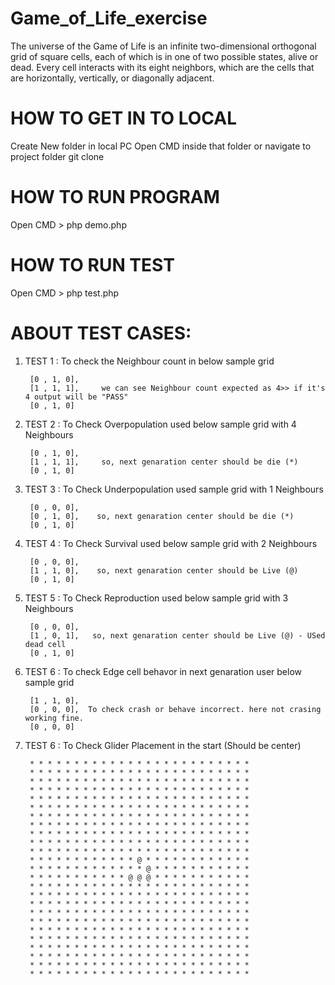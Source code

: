 # Game_of_Life_exercise
The universe of the Game of Life is an infinite two-dimensional orthogonal grid of square cells, each of which is in one of two possible states, alive or dead. Every cell interacts with its eight neighbors, which are the cells that are horizontally, vertically, or diagonally adjacent.

# HOW TO GET IN TO LOCAL
Create New folder in local PC
Open CMD inside that folder or navigate to project folder
git clone <repo url>

# HOW TO RUN PROGRAM
Open CMD > php demo.php

# HOW TO RUN TEST
Open CMD > php test.php

# ABOUT TEST CASES:
1. TEST 1 : To check the Neighbour count in below sample grid

        [0 , 1, 0],
        [1 , 1, 1],     we can see Neighbour count expected as 4>> if it's 4 output will be "PASS"
        [0 , 1, 0]

2. TEST 2 : To Check Overpopulation used below sample grid with 4 Neighbours

        [0 , 1, 0],
        [1 , 1, 1],     so, next genaration center should be die (*)
        [0 , 1, 0]

3. TEST 3 : To Check Underpopulation used sample grid with 1 Neighbours

        [0 , 0, 0],
        [0 , 1, 0],    so, next genaration center should be die (*)
        [0 , 1, 0]

4. TEST 4 : To Check Survival used below sample grid with 2 Neighbours

        [0 , 0, 0],
        [1 , 1, 0],    so, next genaration center should be Live (@)
        [0 , 1, 0]

5. TEST 5 : To Check Reproduction used below sample grid with 3 Neighbours

        [0 , 0, 0],
        [1 , 0, 1],   so, next genaration center should be Live (@) - USed dead cell
        [0 , 1, 0]

6. TEST 6 : To check Edge cell behavor in next genaration user below sample grid

        [1 , 1, 0],
        [0 , 0, 0],  To check crash or behave incorrect. here not crasing working fine.
        [0 , 0, 0]


6. TEST 6 : To Check Glider Placement in the start (Should be center)

        * * * * * * * * * * * * * * * * * * * * * * * * *
        * * * * * * * * * * * * * * * * * * * * * * * * *
        * * * * * * * * * * * * * * * * * * * * * * * * *
        * * * * * * * * * * * * * * * * * * * * * * * * *
        * * * * * * * * * * * * * * * * * * * * * * * * *
        * * * * * * * * * * * * * * * * * * * * * * * * *
        * * * * * * * * * * * * * * * * * * * * * * * * *
        * * * * * * * * * * * * * * * * * * * * * * * * *
        * * * * * * * * * * * * * * * * * * * * * * * * *
        * * * * * * * * * * * * * * * * * * * * * * * * *
        * * * * * * * * * * * * * * * * * * * * * * * * *
        * * * * * * * * * * * * @ * * * * * * * * * * * *
        * * * * * * * * * * * * * @ * * * * * * * * * * *
        * * * * * * * * * * * @ @ @ * * * * * * * * * * *
        * * * * * * * * * * * * * * * * * * * * * * * * *
        * * * * * * * * * * * * * * * * * * * * * * * * *
        * * * * * * * * * * * * * * * * * * * * * * * * *
        * * * * * * * * * * * * * * * * * * * * * * * * *
        * * * * * * * * * * * * * * * * * * * * * * * * *
        * * * * * * * * * * * * * * * * * * * * * * * * *
        * * * * * * * * * * * * * * * * * * * * * * * * *
        * * * * * * * * * * * * * * * * * * * * * * * * *
        * * * * * * * * * * * * * * * * * * * * * * * * *
        * * * * * * * * * * * * * * * * * * * * * * * * *
        * * * * * * * * * * * * * * * * * * * * * * * * *